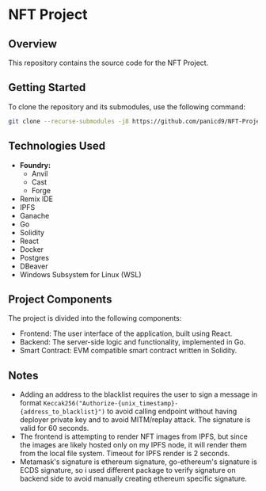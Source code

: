 # NFT Project

## Overview

This repository contains the source code for the NFT Project.

## Getting Started

To clone the repository and its submodules, use the following command:

```bash
git clone --recurse-submodules -j8 https://github.com/panicd9/NFT-Project.git
```

## Technologies Used

- **Foundry:**
  - Anvil
  - Cast
  - Forge
- Remix IDE
- IPFS
- Ganache
- Go
- Solidity
- React
- Docker
- Postgres
- DBeaver
- Windows Subsystem for Linux (WSL)


## Project Components

The project is divided into the following components:

- Frontend: The user interface of the application, built using React.
- Backend: The server-side logic and functionality, implemented in Go.
- Smart Contract: EVM compatible smart contract written in Solidity.

## Notes

- Adding an address to the blacklist requires the user to sign a message in format ```Keccak256("Authorize-{unix_timestamp}-{address_to_blacklist}")``` to avoid calling endpoint without having deployer private key and to avoid MITM/replay attack. The signature is valid for 60 seconds.
- The frontend is attempting to render NFT images from IPFS, but since the images are likely hosted only on my IPFS node, it will render them from the local file system. Timeout for IPFS render is 2 seconds.
- Metamask's signature is ethereum signature, go-ethereum's signature is ECDS signature, so i used different package to verify signature on backend side to avoid manually creating ethereum specific signature.
